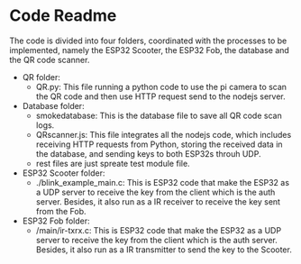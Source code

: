 # Code Readme

The code is divided into four folders, coordinated with the processes to be implemented, namely the ESP32 Scooter, the ESP32 Fob, the database and the QR code scanner.
- QR folder:
  - QR.py: This file running a python code to use the pi camera to scan the QR code and then use HTTP request send to the nodejs server.
- Database folder:
  - smokedatabase: This is the database file to save all QR code scan logs. 
  - QRscanner.js: This file integrates all the nodejs code, which includes receiving HTTP requests from Python, storing the received data in the database, and sending keys to both ESP32s throuh UDP.
  - rest files are just spreate test module file.
- ESP32 Scooter folder:
  - ./blink_example_main.c: This is ESP32 code that make the ESP32 as a UDP server to receive the key from the client which is the auth server. Besides, it also run as a IR receiver to receive the key sent from the Fob.
- ESP32 Fob folder:
  - /main/ir-txrx.c: This is ESP32 code that make the ESP32 as a UDP server to receive the key from the client which is the auth server. Besides, it also run as a IR transmitter to send the key to the Scooter.
  
